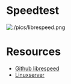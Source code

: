 # Speedtest 

![./pics/librespeed.png](Speedtest "Speed Test")

# Resources

 - [Github librespeed](https://github.com/librespeed/speedtest)
 - [Linuxserver](https://docs.linuxserver.io/)
